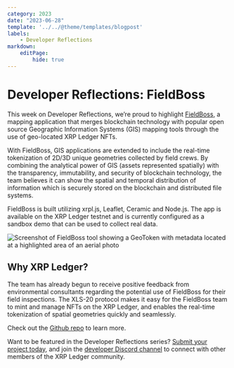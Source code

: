 ```yaml
---
category: 2023
date: "2023-06-28"
template: '../../@theme/templates/blogpost'
labels:
    - Developer Reflections
markdown:
    editPage:
        hide: true
---
```

# Developer Reflections: FieldBoss

This week on Developer Reflections, we’re proud to highlight [FieldBoss](https://github.com/BlockLagoon/FieldBoss), a mapping application that merges blockchain technology with popular open source Geographic Information Systems (GIS) mapping tools through the use of geo-located XRP Ledger NFTs.

<!-- BREAK -->

With FieldBoss, GIS applications are extended to include the real-time tokenization of 2D/3D unique geometries collected by field crews. By combining the analytical power of GIS (assets represented spatially) with the transparency, immutability, and security of blockchain technology, the team believes it can show the spatial and temporal distribution of information which is securely stored on the blockchain and distributed file systems.

FieldBoss is built utilizing xrpl.js, Leaflet, Ceramic and Node.js. The app is available on the XRP Ledger testnet and is currently configured as a sandbox demo that can be used to collect real data.

![Screenshot of FieldBoss tool showing a GeoToken with metadata located at a highlighted area of an aerial photo](/blog/img/dev-reflections-fieldboss.jpg)


## Why XRP Ledger?

The team has already begun to receive positive feedback from environmental consultants regarding the potential use of FieldBoss for their field inspections. The XLS-20 protocol makes it easy for the FieldBoss team to mint and manage NFTs on the XRP Ledger, and enables the real-time tokenization of spatial geometries quickly and seamlessly. 

Check out the [Github repo](https://github.com/BlockLagoon/FieldBoss) to learn more.  

Want to be featured in the Developer Reflections series? [Submit your project today](https://xrpl.org/contribute.html#xrpl-blog), and join the [developer Discord channel](https://discord.gg/sfX3ERAMjH) to connect with other members of the XRP Ledger community.
